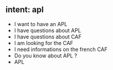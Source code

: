 ## intent: apl
- I want to have an APL
- I have questions about APL
- I have questions about CAF
- I am looking for the CAF
- I need informations on the french CAF
- Do you know about APL ?
- APL